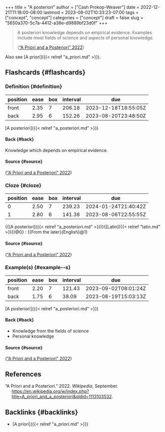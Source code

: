 +++
title = "A posteriori"
author = ["Cash Prokop-Weaver"]
date = 2022-12-21T11:18:00-08:00
lastmod = 2023-08-02T10:33:23-07:00
tags = ["concept", "concept"]
categories = ["concept"]
draft = false
slug = "5650a370-5c7a-4412-a38e-d9889bf23d0f"
+++

> A posteriori knowledge depends on empirical evidence. Examples include most fields of science and aspects of personal knowledge.
>
> (<a href="#citeproc_bib_item_1">“A Priori and a Posteriori” 2022</a>)

Also see [A priori]({{< relref "a_priori.md" >}}).


## Flashcards {#flashcards}


### Definition {#definition}

| position | ease | box | interval | due                  |
|----------|------|-----|----------|----------------------|
| front    | 2.35 | 7   | 206.18   | 2023-12-18T18:55:05Z |
| back     | 2.95 | 6   | 152.26   | 2023-08-20T23:48:50Z |

[A posteriori]({{< relref "a_posteriori.md" >}})


#### Back {#back}

Knowledge which depends on empirical evidence.


#### Source {#source}

(<a href="#citeproc_bib_item_1">“A Priori and a Posteriori” 2022</a>)


### Cloze {#cloze}

| position | ease | box | interval | due                  |
|----------|------|-----|----------|----------------------|
| 0        | 2.50 | 7   | 239.23   | 2024-01-24T21:40:42Z |
| 1        | 2.80 | 6   | 141.38   | 2023-08-06T22:55:55Z |

{{[A posteriori]({{< relref "a_posteriori.md" >}})}{[Latin]({{< relref "latin.md" >}})}@0} : {{From the later}{English}@1}


#### Source {#source}

(<a href="#citeproc_bib_item_1">“A Priori and a Posteriori” 2022</a>)


### Example(s) {#example--s}

| position | ease | box | interval | due                  |
|----------|------|-----|----------|----------------------|
| front    | 2.20 | 7   | 121.43   | 2023-09-02T08:01:24Z |
| back     | 1.75 | 6   | 38.09    | 2023-08-19T15:03:13Z |

[A posteriori]({{< relref "a_posteriori.md" >}})


#### Back {#back}

-   Knowledge from the fields of science
-   Personal knowledge


#### Source {#source}

(<a href="#citeproc_bib_item_1">“A Priori and a Posteriori” 2022</a>)

## References

<style>.csl-entry{text-indent: -1.5em; margin-left: 1.5em;}</style><div class="csl-bib-body">
  <div class="csl-entry"><a id="citeproc_bib_item_1"></a>“A Priori and a Posteriori.” 2022. <i>Wikipedia</i>, September. <a href="https://en.wikipedia.org/w/index.php?title=A_priori_and_a_posteriori&oldid=1113103532">https://en.wikipedia.org/w/index.php?title=A_priori_and_a_posteriori&#38;oldid=1113103532</a>.</div>
</div>


## Backlinks {#backlinks}

-   [A priori]({{< relref "a_priori.md" >}})
